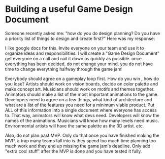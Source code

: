 # Building a useful Game Design Document
Someone recently asked me: "how do you do design planning? Do you have a priority list of things to design and create first?"
Here was my response:

I like google docs for this. Invite everyone on your team and use it to organize ideas and responsibilities. I will create a "Game Design Document" get everyone on a call and nail it down as quickly as possible. once everything has been decided, do not change your mind. you do not have time to change everything halfway through the game jam!

Everybody should agree on a gameplay loop first. How do you win , how do you lose? Artists should work on vision boards, decide on color palette and make concept art.
Musicians should work on motifs and themes together. Animators should make a list of the most important animations to the game. Developers need to agree on a few things, what kind of architecture and what are a list of the features you need for a minimum viable product.
Put ALL of this information into a single document where everyone has access to. That way, animators will know what devs need. Developers will know the names of the animations. Musicians will know how many levels need music. Environmental artists will have the same palette as the 3D artist. etc.

Also, do not plan past MVP. Only do that once you have finished making the MVP. a trap many teams fall into is they spend too much time planning too much work and they end up missing the game jam's deadline. Only add "extra cool stuff" after the MVP is done and you have tested it fully.